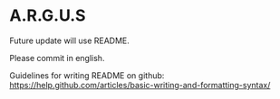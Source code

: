 # A.R.G.U.S

Future update will use README.

Please commit in english.

Guidelines for writing README on github:
https://help.github.com/articles/basic-writing-and-formatting-syntax/
